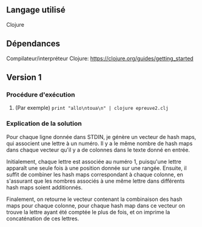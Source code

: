 ## Langage utilisé

Clojure

## Dépendances

Compilateur/interpréteur Clojure: https://clojure.org/guides/getting_started

## Version 1

### Procédure d'exécution

1. (Par exemple) `print "allo\ntoua\n" | clojure epreuve2.clj`

### Explication de la solution

Pour chaque ligne donnée dans STDIN, je génère un vecteur de hash maps, qui
associent une lettre à un numéro. Il y a le même nombre de hash maps dans
chaque vecteur qu'il y a de colonnes dans le texte donné en entrée.

Initialement, chaque lettre est associée au numéro 1, puisqu'une lettre
apparaît une seule fois à une position donnée sur une rangée. Ensuite,
il suffit de combiner les hash maps correspondant à chaque colonne, en
s'assurant que les nombres associés à une même lettre dans différents hash
maps soient additionnés.

Finalement, on retourne le vecteur contenant la combinaison des hash maps
pour chaque colonne, pour chaque hash map dans ce vecteur on trouve la
lettre ayant été comptée le plus de fois, et on imprime la concaténation
de ces lettres.